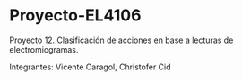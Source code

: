 # Proyecto-EL4106

Proyecto 12. Clasificación de acciones en base a lecturas de electromiogramas.

Integrantes: Vicente Caragol, Christofer Cid
